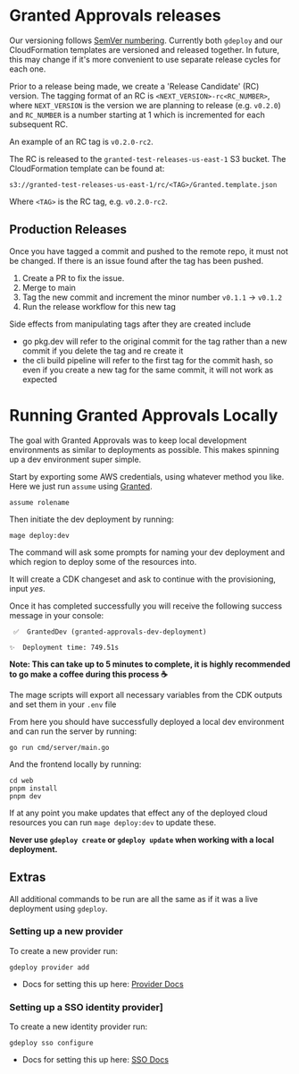 # Granted Approvals releases

Our versioning follows [SemVer numbering](https://semver.org/). Currently both `gdeploy` and our CloudFormation templates are versioned and released together. In future, this may change if it's more convenient to use separate release cycles for each one.

Prior to a release being made, we create a 'Release Candidate' (RC) version. The tagging format of an RC is `<NEXT_VERSION>-rc<RC_NUMBER>`, where `NEXT_VERSION` is the version we are planning to release (e.g. `v0.2.0`) and `RC_NUMBER` is a number starting at 1 which is incremented for each subsequent RC.

An example of an RC tag is `v0.2.0-rc2`.

The RC is released to the `granted-test-releases-us-east-1` S3 bucket. The CloudFormation template can be found at:

```
s3://granted-test-releases-us-east-1/rc/<TAG>/Granted.template.json
```

Where `<TAG>` is the RC tag, e.g. `v0.2.0-rc2`.

## Production Releases

Once you have tagged a commit and pushed to the remote repo, it must not be changed. If there is an issue found after the tag has been pushed.

1. Create a PR to fix the issue.
2. Merge to main
3. Tag the new commit and increment the minor number `v0.1.1` -> `v0.1.2`
4. Run the release workflow for this new tag

Side effects from manipulating tags after they are created include

- go pkg.dev will refer to the original commit for the tag rather than a new commit if you delete the tag and re create it
- the cli build pipeline will refer to the first tag for the commit hash, so even if you create a new tag for the same commit, it will not work as expected

# Running Granted Approvals Locally

The goal with Granted Approvals was to keep local development environments as similar to deployments as possible. This makes spinning up a dev environment super simple.

Start by exporting some AWS credentials, using whatever method you like. Here we just run `assume` using [Granted](https://granted.dev/).

```
assume rolename
```

Then initiate the dev deployment by running:

```
mage deploy:dev
```

The command will ask some prompts for naming your dev deployment and which region to deploy some of the resources into.

It will create a CDK changeset and ask to continue with the provisioning, input _yes_.

Once it has completed successfully you will receive the following success message in your console:

```
 ✅  GrantedDev (granted-approvals-dev-deployment)

✨  Deployment time: 749.51s
```

**Note: This can take up to 5 minutes to complete, it is highly recommended to go make a coffee during this process ☕**

The mage scripts will export all necessary variables from the CDK outputs and set them in your `.env` file

From here you should have successfully deployed a local dev environment and can run the server by running:

```
go run cmd/server/main.go
```

And the frontend locally by running:

```
cd web
pnpm install
pnpm dev
```

If at any point you make updates that effect any of the deployed cloud resources you can run `mage deploy:dev` to update these.

**Never use `gdeploy create` or `gdeploy update` when working with a local deployment.**

## Extras

All additional commands to be run are all the same as if it was a live deployment using `gdeploy`.

### Setting up a new provider

To create a new provider run:

```
gdeploy provider add
```

- Docs for setting this up here: [Provider Docs](https://docs.commonfate.io/granted-approvals/providers/introduction)

### Setting up a SSO identity provider]

To create a new identity provider run:

```
gdeploy sso configure
```

- Docs for setting this up here: [SSO Docs](https://docs.commonfate.io/granted-approvals/sso/introduction)
